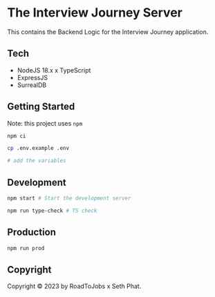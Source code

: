 # The Interview Journey Server

This contains the Backend Logic for the Interview Journey application.

## Tech

- NodeJS 18.x x TypeScript
- ExpressJS
- SurrealDB

## Getting Started

Note: this project uses `npm`

```bash
npm ci

cp .env.example .env

# add the variables
```

## Development

```bash
npm start # Start the development server

npm run type-check # TS check
```

## Production

```bash
npm run prod
```

## Copyright

Copyright ©️ 2023 by RoadToJobs x Seth Phat.
